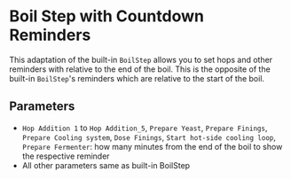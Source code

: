 # Boil Step with Countdown Reminders

This adaptation of the built-in `BoilStep` allows you to set hops and other reminders with relative to the end of the boil. This is the opposite of the built-in `BoilStep`'s reminders which are relative to the start of the boil.

## Parameters

* `Hop Addition 1` to `Hop Addition_5`, `Prepare Yeast`, `Prepare Finings`, `Prepare Cooling system`, `Dose Finings`, `Start hot-side cooling loop`, `Prepare Fermenter`: how many minutes from the end of the boil to show the respective reminder
* All other parameters same as built-in BoilStep
